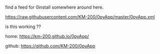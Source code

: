 find a feed for 0install somewhere around here.

https://raw.githubusercontent.com/KM-200/0pyApp/master/0pyApp.xml

is this working ??


home:   https://km-200.github.io/0pyApp/


github:  https://github.com/KM-200/0pyApp
